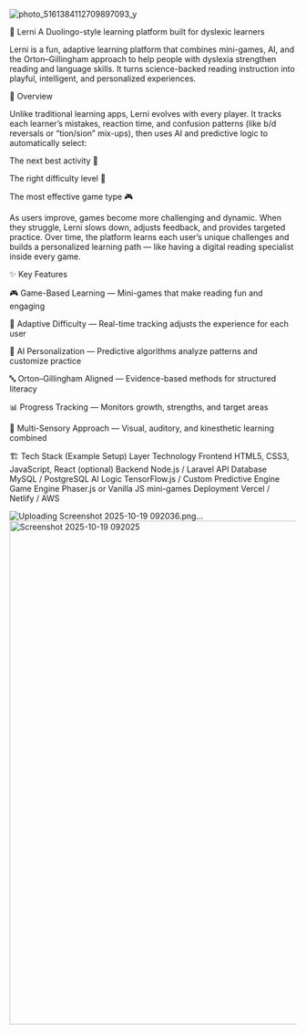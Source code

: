 
![photo_5161384112709897093_y](https://github.com/user-attachments/assets/e7925971-96de-4081-9569-803993658d7b)

🧠 Lerni
A Duolingo-style learning platform built for dyslexic learners

Lerni is a fun, adaptive learning platform that combines mini-games, AI, and the Orton–Gillingham approach to help people with dyslexia strengthen reading and language skills. It turns science-backed reading instruction into playful, intelligent, and personalized experiences.

🚀 Overview

Unlike traditional learning apps, Lerni evolves with every player.
It tracks each learner’s mistakes, reaction time, and confusion patterns (like b/d reversals or “tion/sion” mix-ups), then uses AI and predictive logic to automatically select:

The next best activity 🎯

The right difficulty level 🧩

The most effective game type 🎮

As users improve, games become more challenging and dynamic.
When they struggle, Lerni slows down, adjusts feedback, and provides targeted practice. Over time, the platform learns each user’s unique challenges and builds a personalized learning path — like having a digital reading specialist inside every game.

✨ Key Features

🎮 Game-Based Learning — Mini-games that make reading fun and engaging

🧩 Adaptive Difficulty — Real-time tracking adjusts the experience for each user

🧠 AI Personalization — Predictive algorithms analyze patterns and customize practice

🔤 Orton–Gillingham Aligned — Evidence-based methods for structured literacy

📊 Progress Tracking — Monitors growth, strengths, and target areas

💬 Multi-Sensory Approach — Visual, auditory, and kinesthetic learning combined

🏗️ Tech Stack (Example Setup)
Layer	Technology
Frontend	HTML5, CSS3, JavaScript, React (optional)
Backend	Node.js / Laravel API
Database	MySQL / PostgreSQL
AI Logic	TensorFlow.js / Custom Predictive Engine
Game Engine	Phaser.js or Vanilla JS mini-games
Deployment	Vercel / Netlify / AWS



![Uploading Screenshot 2025-10-19 092036.png…]()
<img width="1894" height="883" alt="Screenshot 2025-10-19 092025" src="https://github.com/user-attachments/assets/d2575022-5725-4832-96c8-a94b0b2a1aea" />
